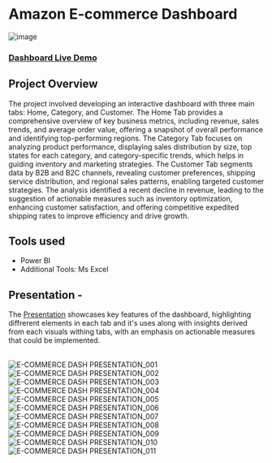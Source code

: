 # Amazon E-commerce Dashboard

![image](https://github.com/user-attachments/assets/4bc6315e-18c7-4889-9e34-d4abb52667af)

### [Dashboard Live Demo](https://project.novypro.com/ucHUr8)

## Project Overview
The project involved developing an interactive dashboard with three main tabs: Home, Category, and Customer. The Home Tab provides a comprehensive overview of key business metrics, including revenue, sales trends, and average order value, offering a snapshot of overall performance and identifying top-performing regions. The Category Tab focuses on analyzing product performance, displaying sales distribution by size, top states for each category, and category-specific trends, which helps in guiding inventory and marketing strategies. The Customer Tab segments data by B2B and B2C channels, revealing customer preferences, shipping service distribution, and regional sales patterns, enabling targeted customer strategies. The analysis identified a recent decline in revenue, leading to the suggestion of actionable measures such as inventory optimization, enhancing customer satisfaction, and offering competitive expedited shipping rates to improve efficiency and drive growth.


## Tools used
-  Power BI
- Additional Tools: Ms Excel

## Presentation -
The [Presentation](https://github.com/user-attachments/files/16749838/E-COMMERCE.DASH.PRESENTATION.pdf) showcases key features of the dashboard, highlighting diffrerent elements in each tab and it's uses along with insights derived from each visuals withing tabs, with an emphasis on actionable measures that could be implemented.<br>
<br>


![E-COMMERCE DASH PRESENTATION_001](https://github.com/user-attachments/assets/f1bfdaba-60a4-4fa6-b63e-78b202296b56)
![E-COMMERCE DASH PRESENTATION_002](https://github.com/user-attachments/assets/3cab1cfe-e0f6-4d59-95f7-25e81a2bf9aa)
![E-COMMERCE DASH PRESENTATION_003](https://github.com/user-attachments/assets/92078621-2c85-4226-b899-2d8b80b3614b)
![E-COMMERCE DASH PRESENTATION_004](https://github.com/user-attachments/assets/0b112c95-726b-4cec-86a9-ebb8d019b7d8)
![E-COMMERCE DASH PRESENTATION_005](https://github.com/user-attachments/assets/b772c381-2258-43b6-a9ef-2daf0abf38f5)
![E-COMMERCE DASH PRESENTATION_006](https://github.com/user-attachments/assets/4228f699-6001-4909-bfa0-20ed81d3f161)
![E-COMMERCE DASH PRESENTATION_007](https://github.com/user-attachments/assets/06fa8160-456c-4018-8e13-ee5a5c26cdce)
![E-COMMERCE DASH PRESENTATION_008](https://github.com/user-attachments/assets/225e1b3a-098e-4bc9-88fb-046cfba132d2)
![E-COMMERCE DASH PRESENTATION_009](https://github.com/user-attachments/assets/4e2be634-faff-4a5e-9108-dbbaa97602c5)
![E-COMMERCE DASH PRESENTATION_010](https://github.com/user-attachments/assets/485a237e-5167-4775-8cc1-15a566dbb7d5)
![E-COMMERCE DASH PRESENTATION_011](https://github.com/user-attachments/assets/cf25a562-80a5-416f-8d51-3a8d57478ed9)
